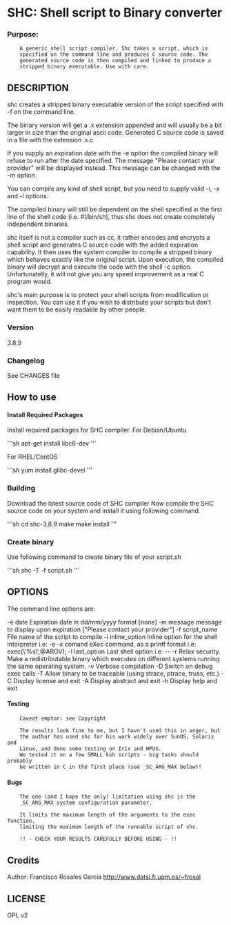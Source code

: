 # SHC: Shell script to Binary converter

### Purpose:

        A generic shell script compiler. Shc takes a script, which is
        specified on the command line and produces C source code. The
        generated source code is then compiled and linked to produce a
        stripped binary executable. Use with care.

## DESCRIPTION
shc creates a stripped binary executable version of the script specified with -f on the command line.

The binary version will get a .x extension appended and will usually be a bit larger in size than the original ascii code. Generated C source code is saved in a file with the extension .x.c

If you supply an expiration date with the -e option the compiled binary will refuse to run after the date specified. The message "Please contact your provider" will be displayed instead. This message can be changed with the -m option.

You can compile any kind of shell script, but you need to supply valid -i, -x and -l options.

The compiled binary will still be dependent on the shell specified in the first line of the shell code (i.e. #!/bin/sh), thus shc does not create completely independent binaries.

shc itself is not a compiler such as cc, it rather encodes and encrypts a shell script and generates C source code with the added expiration capability. It then uses the system compiler to compile a stripped binary which behaves exactly like the original script. Upon execution, the compiled binary will decrypt and execute the code with the shell -c option. Unfortunatelly, it will not give you any speed improvement as a real C program would.

shc's main purpose is to protect your shell scripts from modification or inspection. You can use it if you wish to distribute your scripts but don't want them to be easily readable by other people.  

### Version 

3.8.9

### Changelog

See CHANGES file

## How to use

#### Install Required Packages

Install required packages for SHC compiler.
For Debian/Ubuntu

'''sh
apt-get install libc6-dev 
'''

For RHEL/CentOS

'''sh
yum install glibc-devel
'''

### Building

Download the latest source code of SHC compiler
Now compile the SHC source code on your system and install it using following command.

'''sh
cd shc-3.8.9
make 
make install
'''

### Create binary

Use following command to create binary file of your script.sh

'''sh
shc -T -f script.sh
'''

## OPTIONS

The command line options are:

-e date
    Expiration date in dd/mm/yyyy format [none] 
-m message
    message to display upon expiration ["Please contact your provider"] 
-f script_name
    File name of the script to compile 
-i inline_option
    Inline option for the shell interpreter i.e: -e 
-x comand
    eXec command, as a printf format i.e: exec(\\'%s\\',@ARGV); 
-l last_option
    Last shell option i.e: -- 
-r
    Relax security. Make a redistributable binary which executes on different systems running the same operating system. 
-v
    Verbose compilation 
-D
    Switch on debug exec calls 
-T
    Allow binary to be traceable (using strace, ptrace, truss, etc.) 
-C
    Display license and exit 
-A
    Display abstract and exit 
-h
    Display help and exit 


#### Testing

        Caveat emptor: see Copyright

        The results look fine to me, but I havn't used this in anger, but
        the author has used shc for his work widely over SunOS, Solaris and
        Linux, and done some testing on Irix and HPUX.
        We tested it on a few SMALL ksh scripts - big tasks should probably
        be written in C in the first place (see _SC_ARG_MAX below)!


#### Bugs

        The one (and I hope the only) limitation using shc is the
        _SC_ARG_MAX system configuration parameter.

        It limits the maximum length of the arguments to the exec function,
        limiting the maximum length of the runnable script of shc.

        !! - CHECK YOUR RESULTS CAREFULLY BEFORE USING - !!

## Credits

Author:  Francisco Rosales Garcia
http://www.datsi.fi.upm.es/~frosal

## LICENSE

GPL v2
